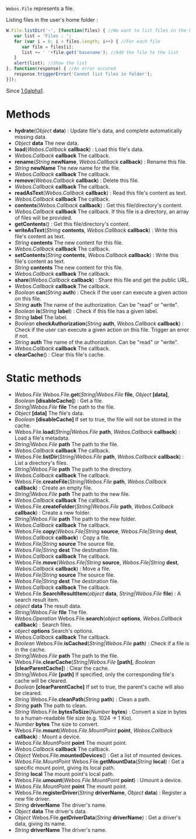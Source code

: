 `Webos.File` represents a file.

Listing files in the user's home folder :
```js
W.File.listDir('~', [function(files) { //We want to list files in the home folder (which is "~")
   var list = 'Files : ';
   for (var i = 0; i < files.length; i++) { //For each file
      var file = files[i];
      list += ' '+file.get('basename'); //Add the file to the list
   }
   alert(list); //Show the list
}, function(response) { //An error occured
   response.triggerError('Cannot list files in folder');
}]);
```


Since [1.0alpha1](../releases/tag/1.0alpha1).

# Methods

* **hydrate**(_Object_ **data**) : Update file's data, and complete automatically missing data.
 * _Object_ **data** The new data.
* **load**(_Webos.Callback_ **callback**) : Load this file's data.
 * _Webos.Callback_ **callback** The callback.
* **rename**(_String_ **newName**, _Webos.Callback_ **callback**) : Rename this file.
 * _String_ **newName** The new name for the file.
 * _Webos.Callback_ **callback** The callback.
* **remove**(_Webos.Callback_ **callback**) : Delete this file.
 * _Webos.Callback_ **callback** The callback.
* **readAsText**(_Webos.Callback_ **callback**) : Read this file's content as text.
 * _Webos.Callback_ **callback** The callback.
* **contents**(_Webos.Callback_ **callback**) : Get this file/directory's content.
 * _Webos.Callback_ **callback** The callback. If this file is a directory, an array of files will be provided.
* **getContents**() : Get this file/directory's content.
* **writeAsText**(_String_ **contents**, _Webos.Callback_ **callback**) : Write this file's content as text.
 * _String_ **contents** The new content for this file.
 * _Webos.Callback_ **callback** The callback.
* **setContents**(_String_ **contents**, _Webos.Callback_ **callback**) : Write this file's content as text.
 * _String_ **contents** The new content for this file.
 * _Webos.Callback_ **callback** The callback.
* **share**(_Webos.Callback_ **callback**) : Share this file and get the public URL.
 * _Webos.Callback_ **callback** The callback.
* _Boolean_ **can**(_String_ **auth**) : Check if the user can execute a given action on this file.
 * _String_ **auth** The name of the authorization. Can be "read" or "write".
* _Boolean_ **is**(_String_ **label**) : Check if this file has a given label.
 * _String_ **label** The label.
* _Boolean_ **checkAuthorization**(_String_ **auth**, _Webos.Callback_ **callback**) : Check if the user can execute a given action on this file. Trigger an error if not.
 * _String_ **auth** The name of the authorization. Can be "read" or "write".
 * _Webos.Callback_ **callback** The callback.
* **clearCache**() : Clear this file's cache.

# Static methods

* _Webos.File_ Webos.File.**get**(_String|Webos.File_ **file**, _Object_ **[data]**, _Boolean_ **[disableCache]**) : Get a file.
 * _String|Webos.File_ **file** The path to the file.
 * _Object_ **[data]** The file's data.
 * _Boolean_ **[disableCache]** If set to true, the file will not be stored in the cache.
* Webos.File.**load**(_String|Webos.File_ **path**, _Webos.Callback_ **callback**) : Load a file's metadata.
 * _String|Webos.File_ **path** The path to the file.
 * _Webos.Callback_ **callback** The callback.
* Webos.File.**listDir**(_String|Webos.File_ **path**, _Webos.Callback_ **callback**) : List a directory's files.
 * _String|Webos.File_ **path** The path to the directory.
 * _Webos.Callback_ **callback** The callback.
* Webos.File.**createFile**(_String|Webos.File_ **path**, _Webos.Callback_ **callback**) : Create an empty file.
 * _String|Webos.File_ **path** The path to the new file.
 * _Webos.Callback_ **callback** The callback.
* Webos.File.**createFolder**(_String|Webos.File_ **path**, _Webos.Callback_ **callback**) : Create a new folder.
 * _String|Webos.File_ **path** The path to the new folder.
 * _Webos.Callback_ **callback** The callback.
* Webos.File.**copy**(_Webos.File|String_ **source**, _Webos.File|String_ **dest**, _Webos.Callback_ **callback**) : Copy a file.
 * _Webos.File|String_ **source** The source file.
 * _Webos.File|String_ **dest** The destination file.
 * _Webos.Callback_ **callback** The callback.
* Webos.File.**move**(_Webos.File|String_ **source**, _Webos.File|String_ **dest**, _Webos.Callback_ **callback**) : Move a file.
 * _Webos.File|String_ **source** The source file.
 * _Webos.File|String_ **dest** The destination file.
 * _Webos.Callback_ **callback** The callback.
* Webos.File.**SearchResultItem**(_object_ **data**, _String|Webos.File_ **file**) : A search result item.
 * _object_ **data** The result data.
 * _String|Webos.File_ **file** The file.
* _Webos.Operation_ Webos.File.**search**(_object_ **options**, _Webos.Callback_ **callback**) : Search files.
 * _object_ **options** Search's options.
 * _Webos.Callback_ **callback** The callback.
* _Boolean_ Webos.File.**isCached**(_String|Webos.File_ **path**) : Check if a file is in the cache.
 * _String|Webos.File_ **path** The path to the file.
* Webos.File.**clearCache**(_String|Webos.File_ **[path]**, _Boolean_ **[clearParentCache]**) : Clear the cache.
 * _String|Webos.File_ **[path]** If specified, only the corresponding file's cache will be cleared.
 * _Boolean_ **[clearParentCache]** If set to true, the parent's cache will also be cleared.
* _String_ Webos.File.**cleanPath**(_String_ **path**) : Clean a path.
 * _String_ **path** The path to clean.
* _String_ Webos.File.**bytesToSize**(_Number_ **bytes**) : Convert a size in bytes to a human-readable file size (e.g. 1024 -> 1 Kio).
 * _Number_ **bytes** The size to convert.
* Webos.File.**mount**(_Webos.File.MountPoint_ **point**, _Webos.Callback_ **callback**) : Mount a device.
 * _Webos.File.MountPoint_ **point** The mount point.
 * _Webos.Callback_ **callback** The callback.
* _Object_ Webos.File.**mountedDevices**() : Get a list of mounted devices.
* _Webos.File.MountPoint_ Webos.File.**getMountData**(_String_ **local**) : Get a specific mount point, giving its local path.
 * _String_ **local** The mount point's local path.
* Webos.File.**umount**(_Webos.File.MountPoint_ **point**) : Umount a device.
 * _Webos.File.MountPoint_ **point** The mount point.
* Webos.File.**registerDriver**(_String_ **driverName**, _Object_ **data**) : Register a new file driver.
 * _String_ **driverName** The driver's name.
 * _Object_ **data** The driver's data.
* _Object_ Webos.File.**getDriverData**(_String_ **driverName**) : Get a driver's data, giving its name.
 * _String_ **driverName** The driver's name.
